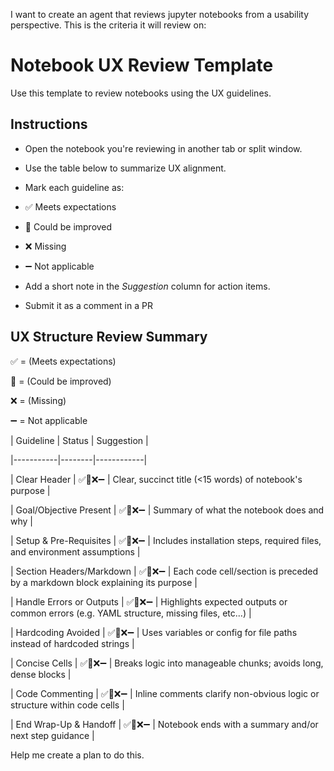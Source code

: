 I want to create an agent that reviews jupyter notebooks from a usability perspective. This is the criteria it will review on:

# Notebook UX Review Template

Use this template to review notebooks using the UX guidelines.


## Instructions

- Open the notebook you're reviewing in another tab or split window.

- Use the table below to summarize UX alignment.

- Mark each guideline as:

- ✅ Meets expectations

- 🔹 Could be improved

- ❌ Missing

- ➖ Not applicable

- Add a short note in the *Suggestion* column for action items.

- Submit it as a comment in a PR



## UX Structure Review Summary



✅ = (Meets expectations)

🔹 = (Could be improved)

❌ = (Missing)

➖ = Not applicable



| Guideline | Status | Suggestion |

|-----------|--------|------------|

| Clear Header | ✅🔹❌➖ | Clear, succinct title (<15 words) of notebook's purpose |

| Goal/Objective Present | ✅🔹❌➖ | Summary of what the notebook does and why |

| Setup & Pre-Requisites | ✅🔹❌➖ | Includes installation steps, required files, and environment assumptions |

| Section Headers/Markdown | ✅🔹❌➖ | Each code cell/section is preceded by a markdown block explaining its purpose |

| Handle Errors or Outputs | ✅🔹❌➖ | Highlights expected outputs or common errors (e.g. YAML structure, missing files, etc...) |

| Hardcoding Avoided | ✅🔹❌➖ | Uses variables or config for file paths instead of hardcoded strings |

| Concise Cells | ✅🔹❌➖ | Breaks logic into manageable chunks; avoids long, dense blocks |

| Code Commenting | ✅🔹❌➖ | Inline comments clarify non-obvious logic or structure within code cells |

| End Wrap-Up & Handoff | ✅🔹❌➖ | Notebook ends with a summary and/or next step guidance |



Help me create a plan to do this.